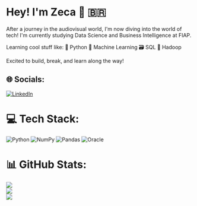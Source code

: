 # Hey! I'm Zeca 👋 🇧🇷
After a journey in the audiovisual world, I'm now diving into the world of tech!
I'm currently studying Data Science and Business Intelligence at FIAP.

Learning cool stuff like:
🐍 Python
🧠 Machine Learning
🗃️ SQL
🐘 Hadoop

Excited to build, break, and learn along the way!


## 🌐 Socials:
[![LinkedIn](https://img.shields.io/badge/LinkedIn-%230077B5.svg?logo=linkedin&logoColor=white)](https://linkedin.com/in/zeca-exe) 

# 💻 Tech Stack:
![Python](https://img.shields.io/badge/python-3670A0?style=flat&logo=python&logoColor=ffdd54) ![NumPy](https://img.shields.io/badge/numpy-%23013243.svg?style=flat&logo=numpy&logoColor=white) ![Pandas](https://img.shields.io/badge/pandas-%23150458.svg?style=flat&logo=pandas&logoColor=white) ![Oracle](https://img.shields.io/badge/Oracle-F80000?style=flat&logo=oracle&logoColor=white)
# 📊 GitHub Stats:
![](https://github-readme-stats.vercel.app/api?username=zeca-exe&theme=dark&hide_border=true&include_all_commits=false&count_private=false)<br/>
![](https://nirzak-streak-stats.vercel.app/?user=zeca-exe&theme=dark&hide_border=true)<br/>
![](https://github-readme-stats.vercel.app/api/top-langs/?username=zeca-exe&theme=dark&hide_border=true&include_all_commits=false&count_private=false&layout=compact)

<!-- Proudly created with GPRM ( https://gprm.itsvg.in ) -->
